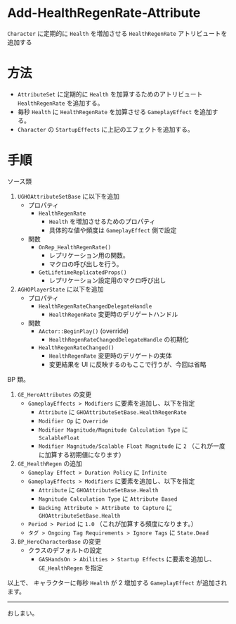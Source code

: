 # Add-HealthRegenRate-Attribute
`Character` に定期的に `Health` を増加させる `HealthRegenRate` アトリビュートを追加する

# 方法

* `AttributeSet` に定期的に `Health` を加算するためのアトリビュート `HealthRegenRate` を追加する。
* 毎秒 `Health` に `HealthRegenRate` を加算させる `GameplayEffect` を追加する。
* `Character` の `StartupEffects` に上記のエフェクトを追加する。

# 手順

ソース類

1. `UGHOAttributeSetBase` に以下を追加
	* プロパティ
		* `HealthRegenRate`
			* `Health` を増加させるためのプロパティ
			* 具体的な値や頻度は `GameplayEffect` 側で設定
	* 関数
		* `OnRep_HealthRegenRate()`
			* レプリケーション用の関数。
			* マクロの呼び出しを行う。
		* `GetLifetimeReplicatedProps()`
			* レプリケーション設定用のマクロ呼び出し
1. `AGHOPlayerState` に以下を追加
	* プロパティ
		* `HealthRegenRateChangedDelegateHandle`
			* `HealthRegenRate` 変更時のデリゲートハンドル
	* 関数
		* `AActor::BeginPlay()` (override)
			* `HealthRegenRateChangedDelegateHandle` の初期化
		* `HealthRegenRateChanged()`
			* `HealthRegenRate` 変更時のデリゲートの実体
			* 変更結果を UI に反映するのもここで行うが、今回は省略

BP 類。

1. `GE_HeroAttributes` の変更
	* `GameplayEffects > Modifiers` に要素を追加し、以下を指定
		* `Attribute` に `GHOAttributeSetBase.HealthRegenRate`
		* `Modifier Op` に `Override`
		* `Modifier Magnitude/Magnitude Calculation Type` に `ScalableFloat`
		* `Modifier Magnitude/Scalable Float Magnitude` に `2` （これが一度に加算する初期値になります）
1. `GE_HealthRegen` の追加
	* `Gameplay Effect > Duration Policy` に `Infinite`
	* `GameplayEffects > Modifiers` に要素を追加し、以下を指定
		* `Attribute` に `GHOAttributeSetBase.Health`
		* `Magnitude Calculation Type` に `Attribute Based`
		* `Backing Attribute > Attribute to Capture` に `GHOAttributeSetBase.Health`
	* `Period > Period` に `1.0` （これが加算する頻度になります。）
	* `タグ > Ongoing Tag Requirements > Ignore Tags` に `State.Dead`
1. `BP_HeroCharacterBase` の変更
	* クラスのデフォルトの設定
		* `GASHandsOn > Abilities > Startup Effects`  に要素を追加し、 `GE_HealthRegen` を指定

以上で、 キャラクターに毎秒 `Health` が 2 増加する `GameplayEffect` が追加されます。


-----
おしまい。
